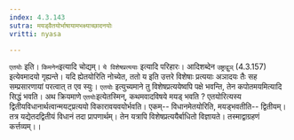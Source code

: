 ```yaml
---
index: 4.3.143
sutra: मयड्वैतयोर्भाषायामभक्ष्याच्छादनयोः
vritti: nyasa

---
```

`एतयोः` इति। `किमनेन`इत्यादि चोद्यम्। `ये विशेषप्रत्ययाः` इत्यादि परिहारः। आदिशब्देन `उष्ट्राद्वुञ्` (4.3.157) इत्येवमादयो गृह्यन्ते। यदि ह्येतयोरिति नोच्येत, ततो य इति उत्तरे विशेषाः प्रत्ययाः अञादयः तैः सह सम्प्रसारणायां परत्वात् त एव स्युः। `एतयोः` इत्युच्यमाने तु विशेषप्रत्ययेष्वपि पक्षे भवन्ति, तेन कपोतमयमित्यादि सिद्धं भवति। अथ क्रियमाणे `एतयोः`इत्येतस्मिन्, कथमवादविषये मयड् भवति ? एतयोरित्यस्य द्वितीयविधानार्थत्वान्मयट्प्रत्ययो विकारावयवयोर्भवति। एकम्-- विधानमेतयोरिति, मयड्भवतीति-- द्वितीयम्। तत्र यद्येतदद्वितीयं विधानं तदा प्रापणार्थम्। तेन यत्रापि विशेषप्रत्ययैर्बाधितो विज्ञायते। तस्माद्वाग्रहणं कर्त्तव्यम्।।